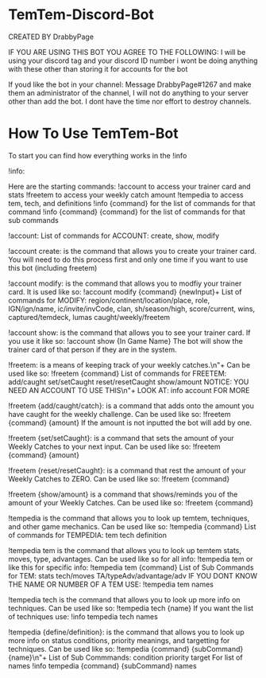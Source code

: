 # TemTem-Discord-Bot

CREATED BY DrabbyPage

IF YOU ARE USING THIS BOT YOU AGREE TO THE FOLLOWING: 
I will be using your discord tag and your discord ID number i wont 
be doing anything with these other than storing it for accounts 
for the bot

If youd like the bot in your channel: 
Message DrabbyPage#1267 and make them an administrator of 
the channel, I will not do anything to your server other 
than add the bot. I dont have the time nor effort to destroy 
channels.


# How To Use TemTem-Bot

To start you can find how everything works in the !info

!info:

Here are the starting commands:
	!account to access your trainer card and stats
	!freetem to access your weekly catch amount
	!tempedia to access tem, tech, and definitions
	!info {command} for the list of commands for that command
	!info {command} {command} for the list of commands 
		for that sub commands

!account:
	List of commands for ACCOUNT: create, show, modify

!account create:
	is the command that allows you to create your trainer card.
        You will need to do this process first and only one time
	if you want to use this bot (including freetem)

!account modify:
	is the command that allows you to modfiy your trainer card. 
        It is used like so: !account modify {command} {newInput}+
        List of commands for MODIFY:
        	region/continent/location/place,
        	role,
		IGN/ign/name,
		ic/invite/invCode,
		clan,
        	sh/season/high,
		score/current,
		wins,
        	captured/temdeck,
		lumas
		caught/weekly/freetem

!account show:
	 is the command that allows you to see your trainer card.
         If you use it like so:
		!account show {In Game Name}
	 The bot will show the trainer card of that person
         if they are in the system.

!freetem:
	is a means of keeping track of your weekly catches.\n"+
        Can be used like so: 
		!freetem {command}
        List of commands for FREETEM: 
		add/caught
		set/setCaught
		reset/resetCaught
		show/amount
        NOTICE: YOU NEED AN ACCOUNT TO USE THIS\n"+
        LOOK AT: 
		info account 
	FOR MORE

!freetem {add/caught/catch}:
	is a command that adds onto the amount you have caught 
	for the weekly challenge. Can be used like so: 
		!freetem {command} {amount}
	If the amount is not inputted the bot will add by one.

!freetem {set/setCaught}:
	is a command that sets the amount of your Weekly Catches 
	to your next input. Can be used like so: 
		!freetem {command} {amount}

!freetem {reset/resetCaught}:
	is a command that rest the amount of your Weekly Catches 
	to ZERO. Can be used like so: 
		!freetem {command}

!freetem {show/amount}
	is a command that shows/reminds you of the amount of your
	Weekly Catches. Can be used like so: 
		!freetem {command}

!tempedia
	is the command that allows you to look up temtem, techniques,
	and other game mechanics. Can be used like so: 
		!tempedia {command}
        List of commands for TEMPEDIA: 
		tem
		tech
		definition

!tempedia tem
	is the command that allows you to look up temtem stats, moves,
	type, advantages. Can be used like so for all info:
		!tempedia tem 
	or like this for specific info:
		!tempedia tem {command}
	List of Sub Commands for TEM: 
		stats
		tech/moves
		TA/typeAdv/advantage/adv
	IF YOU DONT KNOW THE NAME OR NUMBER OF A TEM USE:
		!tempedia tem names

!tempedia tech
	is the command that allows you to look up more info on 
	techniques. Can be used like so: 
		!tempedia tech {name}
        If you want the list of techniques use:
		!info tempedia tech names

!tempedia {define/definition}:
	is the command that allows you to look up more info on
	status conditions, priority meanings, and targetting
	for techniques. Can be used like so:
		!tempedia {command} {subCommand}{name}\n"+
        List of Sub Commmands: 
		condition
		priority
		target
        For list of names !info tempedia {command} {subCommand} names



